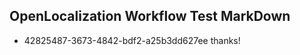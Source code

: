 ## OpenLocalization Workflow Test MarkDown

* 42825487-3673-4842-bdf2-a25b3dd627ee 
thanks!



<!--HONumber=Jan16_HO2-->
